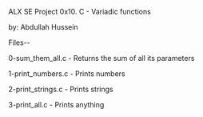 ALX SE Project 0x10. C - Variadic functions

by: Abdullah Hussein

Files--

0-sum_them_all.c - Returns the sum of all its parameters

1-print_numbers.c - Prints numbers

2-print_strings.c - Prints strings

3-print_all.c - Prints anything
